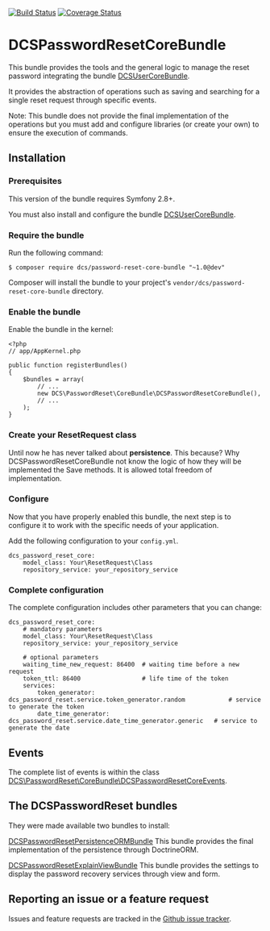 [![Build Status](https://travis-ci.org/damianociarla/DCSPasswordResetCoreBundle.svg?branch=master)](https://travis-ci.org/damianociarla/DCSPasswordResetCoreBundle)
[![Coverage Status](https://coveralls.io/repos/github/damianociarla/DCSPasswordResetCoreBundle/badge.svg?branch=master)](https://coveralls.io/github/damianociarla/DCSPasswordResetCoreBundle?branch=master)

# DCSPasswordResetCoreBundle

This bundle provides the tools and the general logic to manage the reset password integrating the bundle [DCSUserCoreBundle](https://github.com/damianociarla/DCSUserCoreBundle). 

It provides the abstraction of operations such as saving and searching for a single reset request through specific events.

Note: This bundle does not provide the final implementation of the operations but you must add and configure libraries (or create your own) to ensure the execution of commands.

## Installation

### Prerequisites

This version of the bundle requires Symfony 2.8+.

You must also install and configure the bundle [DCSUserCoreBundle](https://github.com/damianociarla/DCSUserCoreBundle).

### Require the bundle

Run the following command:

	$ composer require dcs/password-reset-core-bundle "~1.0@dev"

Composer will install the bundle to your project's `vendor/dcs/password-reset-core-bundle` directory.

### Enable the bundle

Enable the bundle in the kernel:

	<?php
	// app/AppKernel.php

	public function registerBundles()
	{
		$bundles = array(
			// ...
			new DCS\PasswordReset\CoreBundle\DCSPasswordResetCoreBundle(),
			// ...
		);
	}
	
### Create your ResetRequest class

Until now he has never talked about **persistence**. This because? Why DCSPasswordResetCoreBundle not know the logic of how they will be implemented the Save methods. It is allowed total freedom of implementation.

### Configure

Now that you have properly enabled this bundle, the next step is to configure it to work with the specific needs of your application.

Add the following configuration to your `config.yml`.

	dcs_password_reset_core:
        model_class: Your\ResetRequest\Class
        repository_service: your_repository_service

### Complete configuration

The complete configuration includes other parameters that you can change:

    dcs_password_reset_core:
        # mandatory parameters
        model_class: Your\ResetRequest\Class
        repository_service: your_repository_service
        
        # optional parameters
        waiting_time_new_request: 86400  # waiting time before a new request
        token_ttl: 86400                 # life time of the token
        services:
            token_generator: dcs_password_reset.service.token_generator.random            # service to generate the token
            date_time_generator: dcs_password_reset.service.date_time_generator.generic   # service to generate the date
	
## Events

The complete list of events is within the class [DCS\PasswordReset\CoreBundle\DCSPasswordResetCoreEvents](https://github.com/damianociarla/DCSPasswordResetCoreBundle/blob/master/src/DCSPasswordResetCoreEvents.php).

## The DCSPasswordReset bundles

They were made available two bundles to install:

[DCSPasswordResetPersistenceORMBundle](https://github.com/damianociarla/DCSPasswordResetPersistenceORMBundle) This bundle provides the final implementation of the persistence through DoctrineORM.

[DCSPasswordResetExplainViewBundle](https://github.com/damianociarla/DCSPasswordResetExplainViewBundle) This bundle provides the settings to display the password recovery services through view and form.

## Reporting an issue or a feature request

Issues and feature requests are tracked in the [Github issue tracker](https://github.com/damianociarla/DCSPasswordResetCoreBundle/issues).